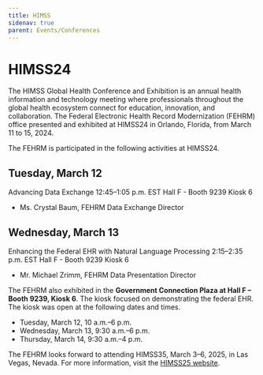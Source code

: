 ```yaml
---
title: HIMSS
sidenav: true
parent: Events/Conferences
---
```

# HIMSS24

The HIMSS Global Health Conference and Exhibition is an annual health information and technology meeting where professionals throughout the global health ecosystem connect for education, innovation, and collaboration. The Federal Electronic Health Record Modernization (FEHRM) office presented and exhibited at HIMSS24 in Orlando, Florida, from March 11 to 15, 2024.

The FEHRM is participated in the following activities at HIMSS24.

## Tuesday, March 12

Advancing Data Exchange
12:45–1:05 p.m. EST                                                                                                        Hall F - Booth 9239 Kiosk 6

- Ms. Crystal Baum, FEHRM Data Exchange Director

## Wednesday, March 13

Enhancing the Federal EHR with Natural Language Processing
2:15–2:35 p.m. EST
Hall F - Booth 9239 Kiosk 6

- ﻿Mr. Michael Zrimm, FEHRM Data Presentation Director

The FEHRM also exhibited in the **Government Connection Plaza at Hall F – Booth 9239, Kiosk 6**. The kiosk focused on demonstrating the federal EHR. The kiosk was open at the following dates and times.

- Tuesday, March 12, 10 a.m.–6 p.m.
- Wednesday, March 13, 9:30 a.m.–6 p.m.
- Thursday, March 14, 9:30 a.m.–4 p.m.

The FEHRM looks forward to attending HIMSS35, March 3–6, 2025, in Las Vegas, Nevada. For more information, visit the [HIMSS25 website](https://www.himssconference.com/en/homepage.html).
